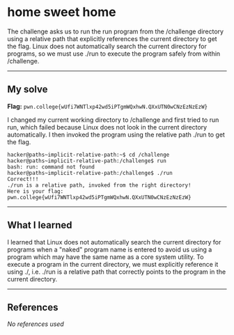# home sweet home
The challenge asks us to run the run program from the /challenge directory using a relative path that explicitly references the current directory to get the flag. Linux does not automatically search the current directory for programs, so we must use ./run to execute the program safely from within /challenge.

***

## My solve
**Flag:** `pwn.college{wUfi7WNTlxp42wd5iPTgmWQxhwN.QXxUTN0wCNzEzNzEzW}`

I changed my current working directory to /challenge and first tried to run run, which failed because Linux does not look in the current directory automatically. I then invoked the program using the relative path ./run to get the flag.

```
hacker@paths~implicit-relative-path:~$ cd /challenge
hacker@paths~implicit-relative-path:/challenge$ run
bash: run: command not found
hacker@paths~implicit-relative-path:/challenge$ ./run
Correct!!!
./run is a relative path, invoked from the right directory!
Here is your flag:
pwn.college{wUfi7WNTlxp42wd5iPTgmWQxhwN.QXxUTN0wCNzEzNzEzW}
```

***

## What I learned
I learned that Linux does not automatically search the current directory for programs when a "naked" program name is entered to avoid us using a program which may have the same name as a core system utility. To execute a program in the current directory, we must explicitly reference it using ./, i.e. ./run is a relative path that correctly points to the program in the current directory.

***

## References 
*No references used*